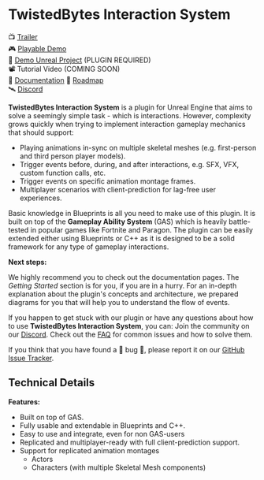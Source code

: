 # TwistedBytes Interaction System

📺 [Trailer](https://youtu.be/6LumTyC_160) <br/>
🎮 [Playable Demo](https://drive.google.com/drive/folders/12lCDG6TGoBTreHeardwIId3YxiQYlmP7?usp=sharing) <br/>
🔌 [Demo Unreal Project](https://drive.google.com/drive/folders/1I7TXOPM-9tHABdhWqy58TAR6-lenSy1E?usp=sharing) (PLUGIN REQUIRED) <br/>
📽 Tutorial Video (COMING SOON) <br/>
📖 [Documentation](https://twistedbytes-net.github.io/TBIA-Documentation/)
📆 [Roadmap](https://twistedbytes-net.github.io/TBIA-Documentation/roadmap) <br/>
🛰 [Discord](https://discord.twistedbytes.net) <br/>

**TwistedBytes Interaction System** is a plugin for Unreal Engine that aims to solve a seemingly simple task - which is interactions. However, complexity grows
quickly when trying to implement interaction gameplay mechanics that should support:

- Playing animations in-sync on multiple skeletal meshes (e.g. first-person and third person player models).
- Trigger events before, during, and after interactions, e.g. SFX, VFX, custom function calls, etc.
- Trigger events on specific animation montage frames.
- Multiplayer scenarios with client-prediction for lag-free user experiences.

Basic knowledge in Blueprints is all you need to make use of this plugin. It is built on top of the **Gameplay Ability System** (GAS) which is heavily
battle-tested in popular games like Fortnite and Paragon. The plugin can be easily extended either using Blueprints or C++ as it is designed to be a solid
framework for any type of gameplay interactions.

**Next steps:**

We highly recommend you to check out the documentation pages. The *Getting Started* section is for you, if you are in a
hurry. For an in-depth explanation about the plugin's concepts and architecture, we prepared diagrams for you that will help you to understand the flow of
events.

If you happen to get stuck with our plugin or have any questions about how to use **TwistedBytes Interaction System**, you can:
Join the community on our [Discord](https://discord.twistedbytes.net).
Check out the [FAQ](https://twistedbytes-net.github.io/TBIA-Documentation/docs/faq/) for common issues and how to solve them.

If you think that you have found a 🐞 bug 🐞, please report it on our [GitHub Issue Tracker](https://github.com/twistedbytes-net/TBIA-Documentation/issues).

## Technical Details

**Features:**

- Built on top of GAS.
- Fully usable and extendable in Blueprints and C++.
- Easy to use and integrate, even for non GAS-users
- Replicated and multiplayer-ready with full client-prediction support.
- Support for replicated animation montages
    - Actors
    - Characters (with multiple Skeletal Mesh components)
